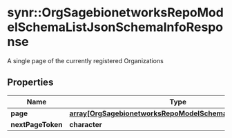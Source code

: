 # synr::OrgSagebionetworksRepoModelSchemaListJsonSchemaInfoResponse

A single page of the currently registered Organizations

## Properties
Name | Type | Description | Notes
------------ | ------------- | ------------- | -------------
**page** | [**array[OrgSagebionetworksRepoModelSchemaJsonSchemaInfo]**](org.sagebionetworks.repo.model.schema.JsonSchemaInfo.md) |  | [optional] 
**nextPageToken** | **character** |  | [optional] 


